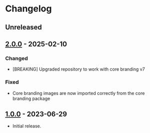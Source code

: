 # Changelog


## Unreleased

## [2.0.0] - 2025-02-10

### Changed

- [BREAKING] Upgraded repository to work with core branding v7

### Fixed

- Core branding images are now imported correctly from the core branding package

## [1.0.0] - 2023-06-29

- Initial release.


[2.0.0]: https://github.com/a-ui/variant_branding_scss/tree/v2.0.0
[1.0.0]: https://github.com/a-ui/variant_branding_scss/tree/v1.0.0
